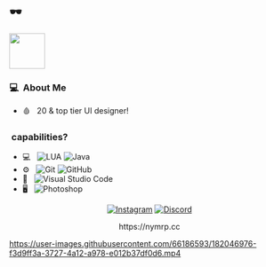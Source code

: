 <p><a href="https://dollarprynchd.github.io/editlxrd/">
</a></p>
<h2 class="center">🕶️</h2>


<img href="https://nymrp.cc" class="center" src="https://cdn.discordapp.com/attachments/1258177942744334416/1258566995071336588/DEADYEN-transparent.png?ex=66fd301a&is=66fbde9a&hm=b9e8a724e40f407e5d07b925df7be74b8433d20cd40043da6a3852264011c37d&"  width="64" 
     height="64">
     
<h3>💻 &nbsp;About Me </h3>

- 🩸 &nbsp; 20 & top tier UI designer! 

<h3>&nbsp;capabilities?</h3>

- 💻 &nbsp;
  ![LUA](https://img.shields.io/badge/LUA-LUA-brightgreen)
  ![Java](https://img.shields.io/badge/-Java-333333?style=flat&logo=Java&logoColor=007396)
- ⚙️ &nbsp;
  ![Git](https://img.shields.io/badge/-Git-333333?style=flat&logo=git)
  ![GitHub](https://img.shields.io/badge/-GitHub-333333?style=flat&logo=github)
- 🔧 &nbsp;
  ![Visual Studio Code](https://img.shields.io/badge/-Visual%20Studio%20Code-333333?style=flat&logo=visual-studio-code&logoColor=007ACC)
- 🖥 &nbsp;
  ![Photoshop](https://img.shields.io/badge/-Photoshop-333333?style=flat&logo=adobe-photoshop)




<p align="center">
<a href="https://www.instagram.com/panettonemy/"><img alt="Instagram" src="https://img.shields.io/badge/IG-Instagram-red"></a>
<a href="https://discord.gg/7bjFNznH4a"><img alt="Discord" src="https://img.shields.io/badge/DC-Discord-blue"></a>
</p>

<p align="center">
https://nymrp.cc
</p>






https://user-images.githubusercontent.com/66186593/182046976-f3d9ff3a-3727-4a12-a978-e012b37df0d6.mp4




